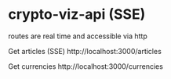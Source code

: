 # crypto-viz-api (SSE)
routes are real time and accessible via http

Get articles (SSE)
http://localhost:3000/articles

Get currencies
http://localhost:3000/currencies